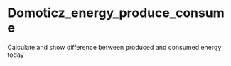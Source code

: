 # Domoticz_energy_produce_consume
Calculate and show difference between produced and consumed energy today
